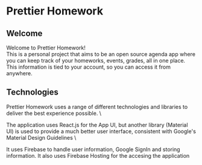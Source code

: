 # Prettier Homework

## Welcome

Welcome to Prettier Homework! \
This is a personal project that aims to be an open source agenda app where you can keep track of your homeworks, events, grades, all in one place. This information is tied to your account, so you can access it from anywhere.

## Technologies

Prettier Homework uses a range of different technologies and libraries to deliver the best experience possible. \

The application uses React.js for the App UI, but another library (Material UI) is used to provide a much better user interface, consistent with Google's Material Design Guidelines \

It uses Firebase to handle user information, Google SignIn and storing information. It also uses Firebase Hosting for the accesing the application
